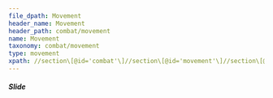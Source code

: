 ```yaml
---
file_dpath: Movement
header_name: Movement
header_path: combat/movement
name: Movement
taxonomy: combat/movement
type: movement
xpath: //section\[@id='combat'\]//section\[@id='movement'\]//section\[@class='level5'\]
---
```


##### Slide
